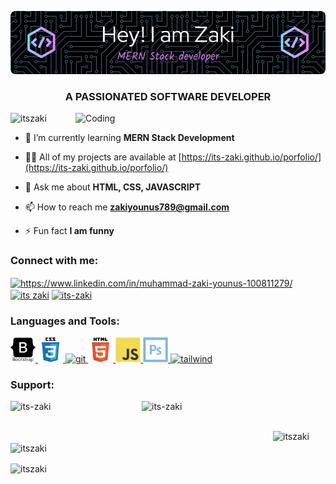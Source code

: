![logo](https://github.com/its-zaki/its-zaki/blob/main/github-header-image%20(5).png)
<h3 align="center">A PASSIONATED SOFTWARE DEVELOPER</h3>
<img align="right" alt="Coding" width="400" src="https://user-images.githubusercontent.com/69011963/137184767-79a13ec7-1bb3-4341-a6da-3a149c9c159a.gif">

<p align="left"> <img src="https://komarev.com/ghpvc/?username=itszaki&label=Profile%20views&color=0e75b6&style=flat" alt="itszaki" /> </p>

- 🌱 I’m currently learning **MERN Stack Development**

- 👨‍💻 All of my projects are available at [https://its-zaki.github.io/porfolio/](https://its-zaki.github.io/porfolio/)

- 💬 Ask me about **HTML, CSS, JAVASCRIPT**

- 📫 How to reach me **zakiyounus789@gmail.com**

- ⚡ Fun fact **I am funny**

<h3 align="left">Connect with me:</h3>
<p align="left">
<a href="https://linkedin.com/in/https://www.linkedin.com/in/muhammad-zaki-younus-100811279/" target="blank"><img align="center" src="https://raw.githubusercontent.com/rahuldkjain/github-profile-readme-generator/master/src/images/icons/Social/linked-in-alt.svg" alt="https://www.linkedin.com/in/muhammad-zaki-younus-100811279/" height="30" width="40" /></a>
<a href="https://fb.com/its zaki" target="blank"><img align="center" src="https://raw.githubusercontent.com/rahuldkjain/github-profile-readme-generator/master/src/images/icons/Social/facebook.svg" alt="its zaki" height="30" width="40" /></a>
<a href="https://instagram.com/its-zaki" target="blank"><img align="center" src="https://raw.githubusercontent.com/rahuldkjain/github-profile-readme-generator/master/src/images/icons/Social/instagram.svg" alt="its-zaki" height="30" width="40" /></a>
</p>

<h3 align="left">Languages and Tools:</h3>
<p align="left"> <a href="https://getbootstrap.com" target="_blank" rel="noreferrer"> <img src="https://raw.githubusercontent.com/devicons/devicon/master/icons/bootstrap/bootstrap-plain-wordmark.svg" alt="bootstrap" width="40" height="40"/> </a> <a href="https://www.w3schools.com/css/" target="_blank" rel="noreferrer"> <img src="https://raw.githubusercontent.com/devicons/devicon/master/icons/css3/css3-original-wordmark.svg" alt="css3" width="40" height="40"/> </a> <a href="https://git-scm.com/" target="_blank" rel="noreferrer"> <img src="https://www.vectorlogo.zone/logos/git-scm/git-scm-icon.svg" alt="git" width="40" height="40"/> </a> <a href="https://www.w3.org/html/" target="_blank" rel="noreferrer"> <img src="https://raw.githubusercontent.com/devicons/devicon/master/icons/html5/html5-original-wordmark.svg" alt="html5" width="40" height="40"/> </a> <a href="https://developer.mozilla.org/en-US/docs/Web/JavaScript" target="_blank" rel="noreferrer"> <img src="https://raw.githubusercontent.com/devicons/devicon/master/icons/javascript/javascript-original.svg" alt="javascript" width="40" height="40"/> </a> <a href="https://www.photoshop.com/en" target="_blank" rel="noreferrer"> <img src="https://raw.githubusercontent.com/devicons/devicon/master/icons/photoshop/photoshop-line.svg" alt="photoshop" width="40" height="40"/> </a> <a href="https://tailwindcss.com/" target="_blank" rel="noreferrer"> <img src="https://www.vectorlogo.zone/logos/tailwindcss/tailwindcss-icon.svg" alt="tailwind" width="40" height="40"/> </a> </p>

<h3 align="left">Support:</h3>
<p><a href="https://www.buymeacoffee.com/its-zaki"> <img align="left" src="https://cdn.buymeacoffee.com/buttons/v2/default-yellow.png" height="50" width="210" alt="its-zaki" /></a><a href="https://ko-fi.com/its-zaki"> <img align="left" src="https://cdn.ko-fi.com/cdn/kofi3.png?v=3" height="50" width="210" alt="its-zaki" /></a></p><br><br>

<p><img align="left" src="https://github-readme-stats.vercel.app/api/top-langs?username=itszaki&show_icons=true&locale=en&layout=compact" alt="itszaki" /></p>

<p>&nbsp;<img align="center" src="https://github-readme-stats.vercel.app/api?username=itszaki&show_icons=true&locale=en" alt="itszaki" /></p>

<p><img align="center" src="https://github-readme-streak-stats.herokuapp.com/?user=itszaki&" alt="itszaki" /></p>
